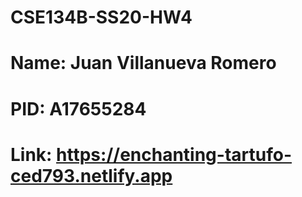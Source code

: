 # CSE134B-SS20-HW4
# Name: Juan Villanueva Romero
# PID: A17655284
# Link: https://enchanting-tartufo-ced793.netlify.app